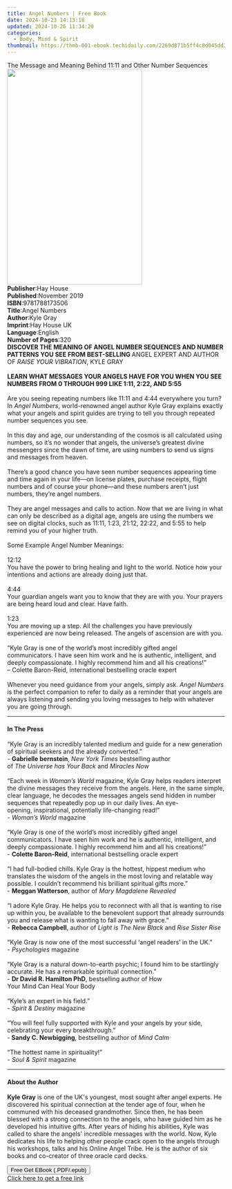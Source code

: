 ```yaml
---
title: Angel Numbers | Free Book
date: 2024-10-23 14:13:18
updated: 2024-10-26 11:34:20
categories:
  - Body, Mind & Spirit
thumbnail: https://thmb-001-ebook.techidaily.com/2269d871b5ff4c8d045dd290e4a00e2b50222df521385c84497b636e2c92715e.jpg
---
```

<main id="book-container">
  <div class="flex flex-col">
    <div class="book-brief flex-1 py-6 px-4 sm:p-6 md:py-10 md:px-8">
      <!-- brief-->
      <div class="book-brief-main">
        The Message and Meaning Behind 11:11 and Other Number Sequences
      </div>
    </div>
    <div
      class="book-meta-info flex-1 grid gap-4 col-start-1 col-end-3 row-start-1 sm:mb-6 sm:grid-cols-4 lg:gap-6 lg:col-start-2 lg:row-end-6 lg:row-span-6 lg:mb-0"
    >
      <div
        class="book-meta-info-left place-content-center mt-4 p-4 text-sm leading-6 col-start-2 col-span-2 dark:text-slate-400"
      >
        <img
          class="w-full h-500 object-cover rounded-lg sm:h-255 sm:col-span-2 lg:col-span-full"
          src="https://img-001-ebook.techidaily.com/ba13ee93a8f6bb7a8553e7d3ddf27d3a25e7dbe1612801a6b07ee1983433479d.jpg"
          alt=""
          width="312"
          height="500"
        />
      </div>
      <div
        class="book-meta-info-right mt-2 col-start-1 row-start-2 col-span-3 self-center"
      >
        <!-- meta data  -->
        <div class="flex flex-col px-4 md:px-8">
          <div class="flex-1">
            <strong>Publisher</strong>:<span class="px-2">Hay House</span>
          </div>
          <div class="flex-1">
            <strong>Published</strong>:<span class="px-2">November 2019</span>
          </div>
          <div class="flex-1">
            <strong>ISBN</strong>:<span class="px-2">9781788173506</span>
          </div>
          <div class="flex-1">
            <strong>Title</strong>:<span class="px-2">Angel Numbers</span>
          </div>
          <div class="flex-1">
            <strong>Author</strong>:<span class="px-2">Kyle Gray</span>
          </div>
          <div class="flex-1">
            <strong>Imprint</strong>:<span class="px-2">Hay House UK</span>
          </div>
          <div class="flex-1">
            <strong>Language</strong>:<span class="px-2">English</span>
          </div>
          <div class="flex-1">
            <strong>Number of Pages</strong>:<span class="px-2">320</span>
          </div>
        </div>
      </div>
    </div>
    <div class="book-description flex-1 py-6 px-4 sm:p-6 md:py-10 md:px-8">
      <div class="book-description-main">
        <div accordion-content="" id="description">
          <b
            >DISCOVER THE MEANING OF ANGEL NUMBER SEQUENCES AND NUMBER PATTERNS
            YOU SEE FROM BEST-SELLING </b
          >ANGEL EXPERT AND AUTHOR OF <i>RAISE YOUR VIBRATION</i>, KYLE GRAY<br /><br /><b
            >LEARN WHAT MESSAGES YOUR ANGELS HAVE FOR YOU WHEN YOU SEE NUMBERS
            FROM 0 THROUGH 999 LIKE 1:11, 2:22, AND 5:55</b
          ><br /><b><br /></b>Are you seeing repeating numbers like 11:11 and
          4:44 everywhere you turn?<br />In <i>Angel Numbers</i>, world-renowned
          angel author Kyle Gray explains exactly what your angels and spirit
          guides are trying to tell you through repeated number sequences you
          see.<br /><br />In this day and age, our understanding of the cosmos
          is all calculated using numbers, so it’s no wonder that angels, the
          universe’s greatest divine messengers since the dawn of time, are
          using numbers to send us signs and messages from heaven.<br /><br />There’s
          a good chance you have seen number sequences appearing time and time
          again in your life—on license plates, purchase receipts, flight
          numbers and of course your phone—and these numbers aren’t just
          numbers, they’re angel numbers.<br /><br />They are angel messages and
          calls to action. Now that we are living in what can only be described
          as a digital age, angels are using the numbers we see on digital
          clocks, such as 11:11, 1:23, 21:12, 22:22, and 5:55 to help remind you
          of your higher truth.<br /><br />Some Example Angel Number
          Meanings:<br /><br />12:12<br />You have the power to bring healing
          and light to the world. Notice how your intentions and actions are
          already doing just that.<br /><br />4:44<br />Your guardian angels
          want you to know that they are with you. Your prayers are being heard
          loud and clear. Have faith.<br /><br />1:23<br />You are moving up a
          step. All the challenges you have previously experienced are now being
          released. The angels of ascension are with you.<br /><br />“Kyle Gray
          is one of the world’s most incredibly gifted angel communicators. I
          have seen him work and he is authentic, intelligent, and deeply
          compassionate. I highly recommend him and all his creations!”<br />–
          Colette Baron-Reid, international bestselling oracle expert<br /><br />Whenever
          you need guidance from your angels, simply ask.
          <i>Angel Numbers </i>is the perfect companion to refer to daily as a
          reminder that your angels are always listening and sending you loving
          messages to help with whatever you are going through.
        </div>
        <div class="accordion-fader"></div>
      </div>
    </div>
    <div class="book-excerpts flex-1 py-6 px-4 sm:p-6 md:py-10 md:px-8">
      <!-- excerpts-->
      <div class="book-excerpts-main">
        <hr />
        <h4 class="placeholder placeholder-heading">
          <span>In The Press</span>
        </h4>
        <p>
          “Kyle Gray is an incredibly talented medium&nbsp;and guide for a new
          generation of spiritual&nbsp;seekers and the already converted.”<br />-&nbsp;<b>Gabrielle&nbsp;bernstein</b>,&nbsp;<i>New&nbsp;York&nbsp;Times</i>&nbsp;bestselling
          author
          of&nbsp;<i>The&nbsp;Universe&nbsp;has&nbsp;Your&nbsp;Back</i>&nbsp;and&nbsp;<i
            >Miracles Now</i
          ><br />&nbsp;<br />“Each week in&nbsp;<i>Woman’s World</i
          >&nbsp;magazine, Kyle&nbsp;Gray helps readers interpret the divine
          messages&nbsp;they receive from the angels. Here, in the
          same&nbsp;simple, clear language, he decodes the messages&nbsp;angels
          send hidden in number sequences that&nbsp;repeatedly pop up in our
          daily lives. An eye-opening,&nbsp;inspirational, potentially
          life-changing read!”<br /><i>- Woman’s&nbsp;World</i
          >&nbsp;magazine<br />&nbsp;<br />“Kyle Gray is one of the world’s most
          incredibly gifted&nbsp;angel communicators. I have seen him work and
          he&nbsp;is authentic, intelligent, and deeply compassionate.&nbsp;I
          highly recommend him and all his creations!”<br />-&nbsp;<b>Colette&nbsp;Baron-Reid</b>,&nbsp;international
          bestselling oracle expert<br />&nbsp;<br />“I had full-bodied chills.
          Kyle Gray is the hottest,&nbsp;hippest medium who translates the
          wisdom of the&nbsp;angels in the most loving and relatable way
          possible. I&nbsp;couldn’t recommend his brilliant spiritual gifts
          more.”<br />-&nbsp;<b>Meggan&nbsp;Watterson</b>,&nbsp;author
          of&nbsp;<i>Mary Magdalene&nbsp;Revealed</i><br />&nbsp;<br />“I adore
          Kyle Gray. He helps you to reconnect with all&nbsp;that is wanting to
          rise up within you, be available to&nbsp;the benevolent support that
          already surrounds you and&nbsp;release what is wanting to fall away
          with grace.”<br />-&nbsp;<b>Rebecca&nbsp;Campbell</b>,&nbsp;author
          of&nbsp;<i>Light is The New&nbsp;Black</i>&nbsp;and&nbsp;<i
            >Rise&nbsp;Sister&nbsp;Rise</i
          ><br />&nbsp;<br />“Kyle Gray is now one of the most&nbsp;successful
          ‘angel readers’ in the UK.”<br />-&nbsp;<i>Psychologies</i>&nbsp;magazine<br />&nbsp;<br />“Kyle
          Gray is a natural down-to-earth psychic;&nbsp;I found him to be
          startlingly accurate.&nbsp;He has a remarkable spiritual
          connection.”<br />-&nbsp;<b>Dr&nbsp;David&nbsp;R. Hamilton&nbsp;PhD</b
          >,&nbsp;bestselling author of How
          Your&nbsp;Mind&nbsp;Can&nbsp;Heal&nbsp;Your&nbsp;Body<br />&nbsp;<br />“Kyle’s
          an expert in his field.”<br />-<i>&nbsp;Spirit&nbsp;&amp; Destiny</i
          >&nbsp;magazine<br />&nbsp;<br />“You will feel fully supported with
          Kyle and your angels&nbsp;by your side, celebrating your every
          breakthrough.”<br />-<b>&nbsp;Sandy C. Newbigging</b
          >,&nbsp;bestselling author of&nbsp;<i>Mind Calm</i
          ><br />&nbsp;<br />“The hottest name in spirituality!”<br /><i
            >- Soul&nbsp;&amp; Spirit</i
          >&nbsp;magazine
        </p>
      </div>
    </div>
    <div class="book-about-author flex-1 py-6 px-4 sm:p-6 md:py-10 md:px-8">
      <!-- about author-->
      <div class="book-main-author-main">
        <hr />
        <h4 class="placeholder placeholder-heading">
          <span>About the Author</span>
        </h4>
        <p>
          <b>Kyle Gray</b> is one of the UK's youngest, most sought after angel
          experts. He discovered his spiritual connection at the tender age of
          four, when he communed with his deceased grandmother. Since then, he
          has been blessed with a strong connection to the angels, who have
          guided him as he developed his intuitive gifts. After years of hiding
          his abilities, Kyle was called to share the angels' incredible
          messages with the world. Now, Kyle dedicates his life to helping other
          people crack open to the angels through his workshops, talks and his
          Online Angel Tribe. He is the author of six books and co-creator of
          three oracle card decks.
        </p>
      </div>
    </div>
    <div class="book-free-get flex-1 py-6 px-4 sm:p-6 md:py-10 md:px-8">
      <button
        id="btn-free-get"
        class="bg-blue-500 hover:bg-blue-700 text-white font-bold py-2 px-4 rounded"
      >
        Free Get EBook (.PDF/.epub)
      </button>
      <div id="countdown-display" class="px-2 text-lg mt-2"></div>
      <a
        id="free-link"
        class="hidden bg-blue-500 hover:bg-blue-700 text-white font-bold py-2 px-4 rounded"
        href="https://www.ebooks.com/en-us/book/209615494/angel-numbers/kyle-gray/"
        target="_blank"
        >Click here to get a free link</a
      >
    </div>
    <script>
      let countdownTime = 0;
      let countdownInterval = null;
      document
        .getElementById('btn-free-get')
        .addEventListener('click', startCountdown);
      function startCountdown() {
        countdownTime = new Date().getTime() + 60000 * 3;
        countdownInterval = setInterval(updateCountdown, 1000);
        document.getElementById('btn-free-get').disabled = true;
        document
          .getElementById('btn-free-get')
          .classList.add('bg-gray-500', 'cursor-not-allowed');
      }
      function updateCountdown() {
        let currentTime = new Date().getTime();
        let timeLeft = countdownTime - currentTime;
        let secondsLeft = Math.floor(timeLeft / 1000);
        document.getElementById('countdown-display').innerHTML =
          `Remaining time: ${secondsLeft} seconds.`;
        if (secondsLeft <= 0) {
          clearInterval(countdownInterval);
          document.getElementById('btn-free-get').classList.add('hidden');
          document.getElementById('free-link').classList.remove('hidden');
          document.getElementById('countdown-display').innerHTML = '';
        }
      }
    </script>
  </div>
</main>
